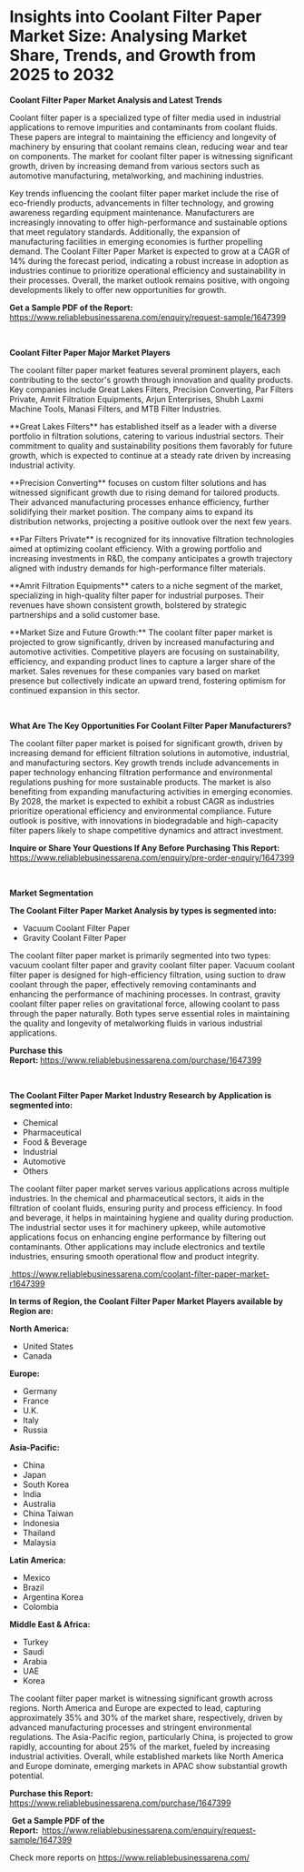 <p><h1>Insights into Coolant Filter Paper Market Size: Analysing Market Share, Trends, and Growth from 2025 to 2032</h1></p><p><strong>Coolant Filter Paper Market Analysis and Latest Trends</strong></p>
<p><p>Coolant filter paper is a specialized type of filter media used in industrial applications to remove impurities and contaminants from coolant fluids. These papers are integral to maintaining the efficiency and longevity of machinery by ensuring that coolant remains clean, reducing wear and tear on components. The market for coolant filter paper is witnessing significant growth, driven by increasing demand from various sectors such as automotive manufacturing, metalworking, and machining industries.</p><p>Key trends influencing the coolant filter paper market include the rise of eco-friendly products, advancements in filter technology, and growing awareness regarding equipment maintenance. Manufacturers are increasingly innovating to offer high-performance and sustainable options that meet regulatory standards. Additionally, the expansion of manufacturing facilities in emerging economies is further propelling demand. The Coolant Filter Paper Market is expected to grow at a CAGR of 14% during the forecast period, indicating a robust increase in adoption as industries continue to prioritize operational efficiency and sustainability in their processes. Overall, the market outlook remains positive, with ongoing developments likely to offer new opportunities for growth.</p></p>
<p><strong>Get a Sample PDF of the Report:&nbsp;</strong> <a href="https://www.reliablebusinessarena.com/enquiry/request-sample/1647399?utm_campaign=2991&utm_medium=2&utm_source=Github&utm_content=ia&utm_term=02042025&utm_id=coolant-filter-paper">https://www.reliablebusinessarena.com/enquiry/request-sample/1647399</a></p>
<p>&nbsp;</p>
<p><strong>Coolant Filter Paper Major Market Players</strong></p>
<p><p>The coolant filter paper market features several prominent players, each contributing to the sector's growth through innovation and quality products. Key companies include Great Lakes Filters, Precision Converting, Par Filters Private, Amrit Filtration Equipments, Arjun Enterprises, Shubh Laxmi Machine Tools, Manasi Filters, and MTB Filter Industries.</p><p>**Great Lakes Filters** has established itself as a leader with a diverse portfolio in filtration solutions, catering to various industrial sectors. Their commitment to quality and sustainability positions them favorably for future growth, which is expected to continue at a steady rate driven by increasing industrial activity.</p><p>**Precision Converting** focuses on custom filter solutions and has witnessed significant growth due to rising demand for tailored products. Their advanced manufacturing processes enhance efficiency, further solidifying their market position. The company aims to expand its distribution networks, projecting a positive outlook over the next few years.</p><p>**Par Filters Private** is recognized for its innovative filtration technologies aimed at optimizing coolant efficiency. With a growing portfolio and increasing investments in R&D, the company anticipates a growth trajectory aligned with industry demands for high-performance filter materials.</p><p>**Amrit Filtration Equipments** caters to a niche segment of the market, specializing in high-quality filter paper for industrial purposes. Their revenues have shown consistent growth, bolstered by strategic partnerships and a solid customer base.</p><p>**Market Size and Future Growth:** The coolant filter paper market is projected to grow significantly, driven by increased manufacturing and automotive activities. Competitive players are focusing on sustainability, efficiency, and expanding product lines to capture a larger share of the market. Sales revenues for these companies vary based on market presence but collectively indicate an upward trend, fostering optimism for continued expansion in this sector.</p></p>
<p>&nbsp;</p>
<p><strong>What Are The Key Opportunities For Coolant Filter Paper Manufacturers?</strong></p>
<p><p>The coolant filter paper market is poised for significant growth, driven by increasing demand for efficient filtration solutions in automotive, industrial, and manufacturing sectors. Key growth trends include advancements in paper technology enhancing filtration performance and environmental regulations pushing for more sustainable products. The market is also benefiting from expanding manufacturing activities in emerging economies. By 2028, the market is expected to exhibit a robust CAGR as industries prioritize operational efficiency and environmental compliance. Future outlook is positive, with innovations in biodegradable and high-capacity filter papers likely to shape competitive dynamics and attract investment.</p></p>
<p><strong>Inquire or Share Your Questions If Any Before Purchasing This Report:</strong> <a href="https://www.reliablebusinessarena.com/enquiry/pre-order-enquiry/1647399?utm_campaign=2991&utm_medium=2&utm_source=Github&utm_content=ia&utm_term=02042025&utm_id=coolant-filter-paper">https://www.reliablebusinessarena.com/enquiry/pre-order-enquiry/1647399</a></p>
<p>&nbsp;</p>
<p><strong>Market Segmentation</strong></p>
<p><strong>The Coolant Filter Paper Market Analysis by types is segmented into:</strong></p>
<p><ul><li>Vacuum Coolant Filter Paper</li><li>Gravity Coolant Filter Paper</li></ul></p>
<p><p>The coolant filter paper market is primarily segmented into two types: vacuum coolant filter paper and gravity coolant filter paper. Vacuum coolant filter paper is designed for high-efficiency filtration, using suction to draw coolant through the paper, effectively removing contaminants and enhancing the performance of machining processes. In contrast, gravity coolant filter paper relies on gravitational force, allowing coolant to pass through the paper naturally. Both types serve essential roles in maintaining the quality and longevity of metalworking fluids in various industrial applications.</p></p>
<p><strong>Purchase this Report:&nbsp;</strong><a href="https://www.reliablebusinessarena.com/purchase/1647399?utm_campaign=2991&utm_medium=2&utm_source=Github&utm_content=ia&utm_term=02042025&utm_id=coolant-filter-paper">https://www.reliablebusinessarena.com/purchase/1647399</a></p>
<p>&nbsp;</p>
<p><strong>The Coolant Filter Paper Market Industry Research by Application is segmented into:</strong></p>
<p><ul><li>Chemical</li><li>Pharmaceutical</li><li>Food & Beverage</li><li>Industrial</li><li>Automotive</li><li>Others</li></ul></p>
<p><p>The coolant filter paper market serves various applications across multiple industries. In the chemical and pharmaceutical sectors, it aids in the filtration of coolant fluids, ensuring purity and process efficiency. In food and beverage, it helps in maintaining hygiene and quality during production. The industrial sector uses it for machinery upkeep, while automotive applications focus on enhancing engine performance by filtering out contaminants. Other applications may include electronics and textile industries, ensuring smooth operational flow and product integrity.</p></p>
<p><a href="https://www.reliablebusinessarena.com/coolant-filter-paper-market-r1647399?utm_campaign=2991&utm_medium=2&utm_source=Github&utm_content=ia&utm_term=02042025&utm_id=coolant-filter-paper">&nbsp;https://www.reliablebusinessarena.com/coolant-filter-paper-market-r1647399</a></p>
<p><strong>In terms of Region, the Coolant Filter Paper Market Players available by Region are:</strong></p>
<p>
    <p> <strong> North America: </strong>
        <ul>
            <li>United States</li>
            <li>Canada</li>
        </ul>
        </p> 
    <p> <strong> Europe: </strong>
        <ul>
            <li>Germany</li>
            <li>France</li>
            <li>U.K.</li>
            <li>Italy</li>
            <li>Russia</li>
        </ul>
        </p> 
    <p> <strong> Asia-Pacific: </strong>
        <ul>
            <li>China</li>
            <li>Japan</li>
            <li>South Korea</li>
            <li>India</li>
            <li>Australia</li>
            <li>China Taiwan</li>
            <li>Indonesia</li>
            <li>Thailand</li>
            <li>Malaysia</li>
        </ul>
        </p> 
    <p> <strong> Latin America: </strong>
        <ul>
            <li>Mexico</li>
            <li>Brazil</li>
            <li>Argentina Korea</li>
            <li>Colombia</li>
        </ul>
        </p> 
    <p> <strong> Middle East & Africa: </strong>
        <ul>
            <li>Turkey</li>
            <li>Saudi</li>
            <li>Arabia</li>
            <li>UAE</li>
            <li>Korea</li>
        </ul>
    </p>
    </p>
<p><p>The coolant filter paper market is witnessing significant growth across regions. North America and Europe are expected to lead, capturing approximately 35% and 30% of the market share, respectively, driven by advanced manufacturing processes and stringent environmental regulations. The Asia-Pacific region, particularly China, is projected to grow rapidly, accounting for about 25% of the market, fueled by increasing industrial activities. Overall, while established markets like North America and Europe dominate, emerging markets in APAC show substantial growth potential.</p></p>
<p><strong>Purchase this Report: </strong><a href="https://www.reliablebusinessarena.com/purchase/1647399?utm_campaign=2991&utm_medium=2&utm_source=Github&utm_content=ia&utm_term=02042025&utm_id=coolant-filter-paper">https://www.reliablebusinessarena.com/purchase/1647399</a></p>
<p>&nbsp;<strong>Get a Sample PDF of the Report:&nbsp;&nbsp;</strong><a href="https://www.reliablebusinessarena.com/enquiry/request-sample/1647399?utm_campaign=2991&utm_medium=2&utm_source=Github&utm_content=ia&utm_term=02042025&utm_id=coolant-filter-paper">https://www.reliablebusinessarena.com/enquiry/request-sample/1647399</a></p>
<p><strong></strong></p>
<p>Check more reports on <a href="https://www.reliablebusinessarena.com/?utm_campaign=2991&utm_medium=2&utm_source=Github&utm_content=ia&utm_term=02042025&utm_id=coolant-filter-paper">https://www.reliablebusinessarena.com/</a></p>